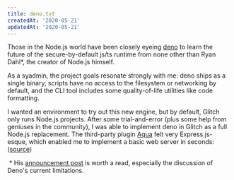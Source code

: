 ```yaml
---
title: deno.txt
createdAt: '2020-05-21'
updatedAt: '2020-05-21'
---
```


Those in the Node.js world have been closely eyeing [deno](https://deno.land/) to learn the future of the secure-by-default js/ts runtime from none other than Ryan Dahl*, the creator of Node.js himself.

As a syadmin, the project goals resonate strongly with me: deno ships as a single binary, scripts have no access to the filesystem or networking by default, and the CLI tool includes some quality-of-life utilities like code formatting.

I wanted an environment to try out this new engine, but by default, Glitch only runs Node.js projects. After some trial-and-error (plus some help from geniuses in the community), I was able to implement deno in Glitch as a full Node.js replacement. The third-party plugin [Aqua](https://github.com/l2ig/aqua) felt very Express.js-esque, which enabled me to implement a basic web server in seconds: ([source](https://glitch.com/edit/#!/deno-kodumbeats))
  
<div class="footnote">&nbsp;* His <a href="https://deno.land/v1">announcement post</a> is worth a read, especially the discussion of Deno's current limitations.</div>
